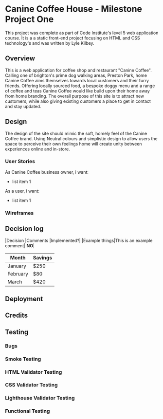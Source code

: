 # Canine Coffee House - Milestone Project One

This project was complete as part of Code Institute's level 5 web application course. It is a a static front-end project focusing on HTML and CSS technology's and was written by Lyle Kilbey.   

## Overview

This is a web application for coffee shop and restaurant "Canine Coffee". Calling one of brighton's prime dog walking areas, Preston Park, home Canine Coffee aims themselves towards local customers and their furry friends. Offering locally sourced food,  a bespoke doggy menu and a range of coffee and teas Canine Coffee would like build upon their home away from home branding. The overall purpose of this site is to attract new customers, while also giving existing customers a place to get in contact and stay updated. 

## Design

The design of the site should mimic the soft, homely feel of the Canine Coffee brand. Using Neutral colours and simplistic design to allow users the space to perceive their own feelings home will create unity between experiences online and in-store. 

### User Stories

As Canine Coffee business owner, i want:
- list item 1 

As a user, i want: 
- list item 1

### Wireframes

## Decision log

|Decision      |Comments                  |Implemented?|
|Example things|This is an example comment| **NO**|

| Month    | Savings |
| -------- | ------- |
| January  | $250    |
| February | $80     |
| March    | $420    |

## Deployment

## Credits



## Testing
### Bugs
### Smoke Testing 
### HTML Validator Testing
### CSS Validator Testing
### Lighthouse Validator Testing
### Functional Testing



